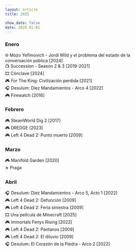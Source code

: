 ```yaml
---
layout: article
title: 2025

show_date: false
date: 2025-01-01
---
```


### Enero
🌐 Mozo Yefímovich - Jordi Wild y el problema del estado de la conversación pública [2024]\
📺 Succession - Season 2 & 3 [2019-2021]\
🎞️ Cónclave [2024]\
🎮 For The King: Civilización perdida [2021]\
🎧 Desulum: Diez Mandamientos - Arco 4 [2022]\
🎮 Firewatch [2016]

### Febrero
🎮 SteamWorld Dig 2 [2017]\
🎮 DREDGE [2023]\
🎮 Left 4 Dead 2: Punto muerto [2009]

### Marzo
🎮 Manifold Garden [2020]\
✈️ Praga 

### Abril
🎧 Desulum: Diez Mandamientos - Arco 5, Acto 1 [2022]\
🎮 Left 4 Dead 2: Defunción [2009]\
🎮 Left 4 Dead 2: Feria siniestra [2009]\
🎞️ Una película de Minecraft [2025]\
🎮 Immortals Fenyx Rising [2022]\
🎮 Left 4 Dead 2: Pantanos [2009]\
🎮 Left 4 Dead 2: El diluvio [2009]\
🎧 Desulum: El Corazón de la Piedra - Arco 2 [2022]
